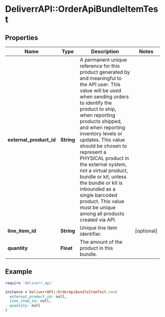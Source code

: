 # DeliverrAPI::OrderApiBundleItemTest

## Properties

| Name | Type | Description | Notes |
| ---- | ---- | ----------- | ----- |
| **external_product_id** | **String** | A permanent unique reference for this product generated by and meaningful to the API user. This value will be used when sending orders to identify the product to ship, when reporting products shipped, and when reporting inventory levels or updates. This value should be chosen to represent a PHYSICAL product in the external system, not a virtual product, bundle or kit, unless the bundle or kit is inbounded as a single barcoded product. This value must be unique among all products created via API. |  |
| **line_item_id** | **String** | Unique line item identifier. | [optional] |
| **quantity** | **Float** | The amount of the product in this bundle. |  |

## Example

```ruby
require 'deliverr_api'

instance = DeliverrAPI::OrderApiBundleItemTest.new(
  external_product_id: null,
  line_item_id: null,
  quantity: null
)
```

